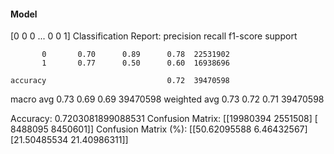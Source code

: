 #### Model
[0 0 0 ... 0 0 1]
Classification Report:
              precision    recall  f1-score   support

           0       0.70      0.89      0.78  22531902
           1       0.77      0.50      0.60  16938696

    accuracy                           0.72  39470598
   macro avg       0.73      0.69      0.69  39470598
weighted avg       0.73      0.72      0.71  39470598

Accuracy: 0.7203081899088531
Confusion Matrix:
[[19980394  2551508]
 [ 8488095  8450601]]
Confusion Matrix (%):
[[50.62095588  6.46432567]
 [21.50485534 21.40986311]]
